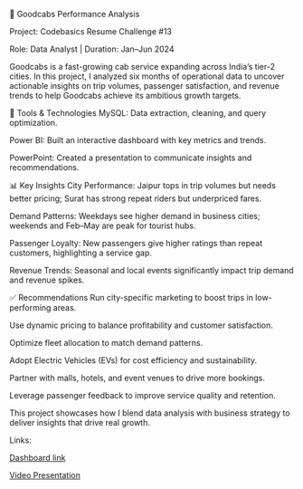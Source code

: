 🚕 Goodcabs Performance Analysis

Project: Codebasics Resume Challenge #13

Role: Data Analyst | Duration: Jan–Jun 2024

Goodcabs is a fast-growing cab service expanding across India’s tier-2 cities. In this project, I analyzed six months of operational data to uncover actionable insights on trip volumes, passenger satisfaction, and revenue trends to help Goodcabs achieve its ambitious growth targets.

🔧 Tools & Technologies
MySQL: Data extraction, cleaning, and query optimization.

Power BI: Built an interactive dashboard with key metrics and trends.

PowerPoint: Created a presentation to communicate insights and recommendations.

📊 Key Insights
City Performance: Jaipur tops in trip volumes but needs better pricing; Surat has strong repeat riders but underpriced fares.

Demand Patterns: Weekdays see higher demand in business cities; weekends and Feb–May are peak for tourist hubs.

Passenger Loyalty: New passengers give higher ratings than repeat customers, highlighting a service gap.

Revenue Trends: Seasonal and local events significantly impact trip demand and revenue spikes.

✅ Recommendations
Run city-specific marketing to boost trips in low-performing areas.

Use dynamic pricing to balance profitability and customer satisfaction.

Optimize fleet allocation to match demand patterns.

Adopt Electric Vehicles (EVs) for cost efficiency and sustainability.

Partner with malls, hotels, and event venues to drive more bookings.

Leverage passenger feedback to improve service quality and retention.

This project showcases how I blend data analysis with business strategy to deliver insights that drive real growth.




Links:

[Dashboard link](https://app.powerbi.com/view?r=eyJrIjoiNGIyZjc2N2EtOTVmNi00ZTM4LWE2NjQtZTgyMzA2YmJmOThhIiwidCI6ImM2ZTU0OWIzLTVmNDUtNDAzMi1hYWU5LWQ0MjQ0ZGM1YjJjNCJ9)

[Video Presentation](https://youtu.be/UiZ3EQ9P2AE)
